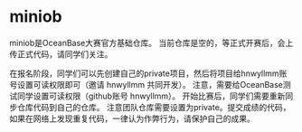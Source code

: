 # miniob

miniob是OceanBase大赛官方基础仓库。 当前仓库是空的，等正式开赛后，会上传正式代码，请同学们关注。

在报名阶段，同学们可以先创建自己的private项目，然后将项目给hnwyllmm账号设置可读权限即可（邀请 hnwyllmm 共同开发）。 注意，需要给OceanBase测试同学设置可读权限（github账号 hnwyllmm）。 开始比赛后，同学们需要重新同步仓库代码到自己的仓库。 注意团队仓库需要设置为private。提交成绩的代码，如果在网络上发现重复代码，一律认为作弊行为，请保护自己的成果。
